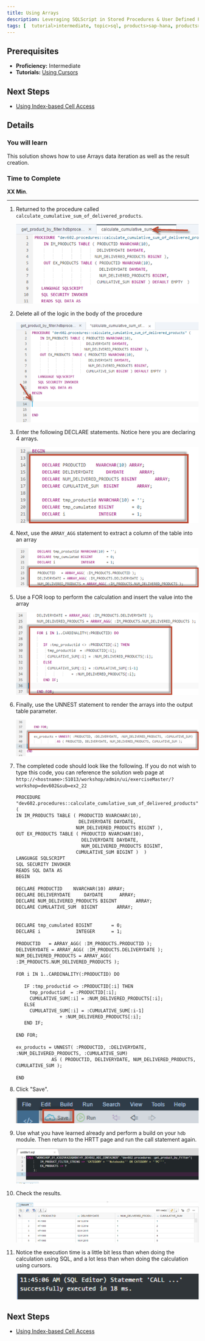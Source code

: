 ```yaml
---
title: Using Arrays
description: Leveraging SQLScript in Stored Procedures & User Defined Functions
tags: [  tutorial>intermediate, topic>sql, products>sap-hana, products>sap-hana\,-express-edition ]
---
```

## Prerequisites  
 - **Proficiency:** Intermediate
 - **Tutorials:** [Using Cursors](http://www.sap.com/developer/tutorials/xsa-sqlscript-usingarrays.html)

## Next Steps
 - [Using Index-based Cell Access](http://www.sap.com/developer/tutorials/xsa-sqlscript-usingindexbased.html)

## Details
### You will learn  
This solution shows how to use Arrays data iteration as well as the result creation.

### Time to Complete
**XX Min**.

---

1. Returned to the procedure called `calculate_cumulative_sum_of_delivered_products`.

	![prcoedure editor](1.png)
	
2. Delete all of the logic in the body of the procedure

	![delete logic](2.png)

3. Enter the following DECLARE statements. Notice here you are declaring 4 arrays.

	![declare statements](3.png)

4. Next, use the `ARRAY_AGG` statement to extract a column of the table into an array

	![aaray_agg statement](4.png)

5. Use a FOR loop to perform the calculation and insert the value into the array

	![for loop](5.png)

6. Finally, use the UNNEST statement to render the arrays into the output table parameter.

	![unnest statement](6.png)

7. The completed code should look like the following. If you do not wish to type this code, you can reference the solution web page at `http://<hostname>:51013/workshop/admin/ui/exerciseMaster/?workshop=dev602&sub=ex2_22`

	```
	PROCEDURE "dev602.procedures::calculate_cumulative_sum_of_delivered_products" ( 
    IN IM_PRODUCTS TABLE ( PRODUCTID NVARCHAR(10),  
                           DELIVERYDATE DAYDATE,
                          NUM_DELIVERED_PRODUCTS BIGINT ),
    OUT EX_PRODUCTS TABLE ( PRODUCTID NVARCHAR(10), 
                            DELIVERYDATE DAYDATE,
                            NUM_DELIVERED_PRODUCTS BIGINT,
                          CUMULATIVE_SUM BIGINT )  )
   LANGUAGE SQLSCRIPT
   SQL SECURITY INVOKER 
   READS SQL DATA AS
	BEGIN 

    DECLARE PRODUCTID    NVARCHAR(10) ARRAY;
    DECLARE DELIVERYDATE     DAYDATE      ARRAY;
    DECLARE NUM_DELIVERED_PRODUCTS BIGINT       ARRAY;
    DECLARE CUMULATIVE_SUM  BIGINT       ARRAY;
    
   
    DECLARE tmp_cumulated BIGINT       = 0;
    DECLARE i             INTEGER      = 1;

    PRODUCTID   = ARRAY_AGG( :IM_PRODUCTS.PRODUCTID );
    DELIVERYDATE = ARRAY_AGG( :IM_PRODUCTS.DELIVERYDATE );
    NUM_DELIVERED_PRODUCTS = ARRAY_AGG( :IM_PRODUCTS.NUM_DELIVERED_PRODUCTS );

    FOR i IN 1..CARDINALITY(:PRODUCTID) DO 
       
       IF :tmp_productid <> :PRODUCTID[:i] THEN
         tmp_productid  = :PRODUCTID[:i];
         CUMULATIVE_SUM[:i] = :NUM_DELIVERED_PRODUCTS[:i];
       ELSE
         CUMULATIVE_SUM[:i] = :CUMULATIVE_SUM[:i-1]
                    + :NUM_DELIVERED_PRODUCTS[:i];
       END IF;

    END FOR;

    ex_products = UNNEST( :PRODUCTID, :DELIVERYDATE, :NUM_DELIVERED_PRODUCTS, :CUMULATIVE_SUM)
                 AS ( PRODUCTID, DELIVERYDATE, NUM_DELIVERED_PRODUCTS, CUMULATIVE_SUM );

	END
	```

8. Click "Save". 

	![save](8.png)

9. Use what you have learned already and perform a build on your `hdb` module. Then return to the HRTT page and run the call statement again.

	![HRTT](9.png)

10. Check the results.

	![results](10.png)

11. Notice the execution time is a little bit less than when doing the calculation using SQL, and a lot less than when doing the calculation using cursors.

	![execution time](11.png)


## Next Steps
 - [Using Index-based Cell Access](http://www.sap.com/developer/tutorials/xsa-sqlscript-usingindexbased.html)
